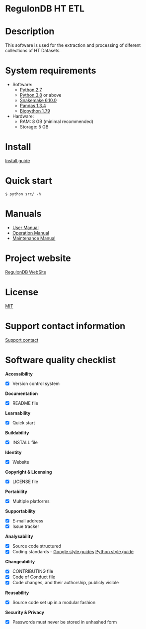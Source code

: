 # RegulonDB HT ETL

# Description

This software is used for the extraction and processing of diferent collections of HT Datasets.




# System requirements

- Software:
  - [Python 2.7](https://www.python.org/)
  - [Python 3.8](https://www.python.org/) or above
  - [Snakemake 6.10.0](https://snakemake.readthedocs.io/en/stable/#)
  - [Pandas 1.3.4](https://pandas.pydata.org/)
  - [Biopython 1.79](https://biopython.org/docs/1.79/api/Bio.html)
- Hardware:
  - RAM: 8 GB (minimal recommended)
  - Storage: 5 GB

# Install 

[Install guide](INSTALL.md)



# Quick start

```shell
$ python src/ -h
```

# Manuals

- [User Manual](docs/MU)
- [Operation Manual](docs/MO)
- [Maintenance Manual](docs/MM)


# Project website 

[RegulonDB WebSite](http://regulondb.ccg.unam.mx/)


# License

[MIT](LICENSE)



# Support contact information

[Support contact](http://regulondb.ccg.unam.mx/menu/about_regulondb/contact_us/index.jsp)



# Software quality checklist

**Accessibility**

<!--  - [ ] Unique DOI [identifier](http://....) (Please update identifier and link) -->
- [x] Version control system

**Documentation**

- [x] README file

**Learnability**

- [x] Quick start

**Buildability**

- [x] INSTALL file

**Identity**

- [x] Website

**Copyright & Licensing**

- [x] LICENSE file

**Portability**

- [x] Multiple platforms

**Supportability**

- [x] E-mail address
- [x] Issue tracker

**Analysability**

- [x] Source code structured
- [x] Coding standards - [Google style guides](http://google.github.io/styleguide/) [Python style guide](https://pep8.org/#pep-8-%E2%80%94-the-style-guide-for-python-code)

**Changeability**

- [x] CONTRIBUTING file
- [x] Code of Conduct file
- [x] Code changes, and their authorship, publicly visible

**Reusability**

- [x] Source code set up in a modular fashion

**Security & Privacy**

- [x] Passwords must never be stored in unhashed form